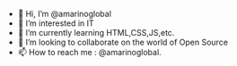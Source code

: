 - 👋 Hi, I’m @amarinoglobal
- 👀 I’m interested in IT
- 🌱 I’m currently learning HTML,CSS,JS,etc.
- 💞️ I’m looking to collaborate on the world of Open Source
- 📫 How to reach me : @amarinoglobal.

<!---
amarinoglobal/amarinoglobal is a ✨ special ✨ repository because its `README.md` (this file) appears on your GitHub profile.
You can click the Preview link to take a look at your changes.
--->
